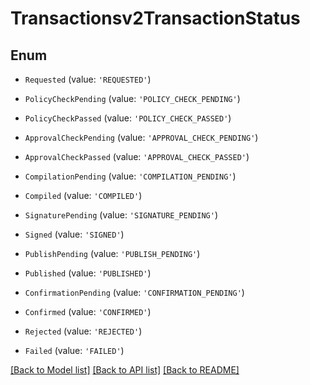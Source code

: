 # Transactionsv2TransactionStatus


## Enum

* `Requested` (value: `'REQUESTED'`)

* `PolicyCheckPending` (value: `'POLICY_CHECK_PENDING'`)

* `PolicyCheckPassed` (value: `'POLICY_CHECK_PASSED'`)

* `ApprovalCheckPending` (value: `'APPROVAL_CHECK_PENDING'`)

* `ApprovalCheckPassed` (value: `'APPROVAL_CHECK_PASSED'`)

* `CompilationPending` (value: `'COMPILATION_PENDING'`)

* `Compiled` (value: `'COMPILED'`)

* `SignaturePending` (value: `'SIGNATURE_PENDING'`)

* `Signed` (value: `'SIGNED'`)

* `PublishPending` (value: `'PUBLISH_PENDING'`)

* `Published` (value: `'PUBLISHED'`)

* `ConfirmationPending` (value: `'CONFIRMATION_PENDING'`)

* `Confirmed` (value: `'CONFIRMED'`)

* `Rejected` (value: `'REJECTED'`)

* `Failed` (value: `'FAILED'`)

[[Back to Model list]](../README.md#documentation-for-models) [[Back to API list]](../README.md#documentation-for-api-endpoints) [[Back to README]](../README.md)
